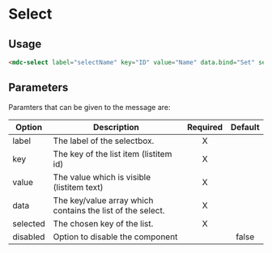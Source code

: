 # Select

## Usage
```html
<mdc-select label="selectName" key="ID" value="Name" data.bind="Set" selected.bind="selectedKey"></mdc-select>
```

## Parameters
Paramters that can be given to the message are:

| Option | Description | Required | Default |
|--|--|:--:|:--:|
| label		| The label of the selectbox.					|	X	|	|
| key			|	The key of the list item (listitem id)  |	X	|	|
| value | The value which is visible (listitem text)	| X |	|
| data | The key/value array which contains the list of the select.	| X |	|
| selected | The chosen key of the list.	| X |	|
| disabled | Option to disable the component	| | false	|